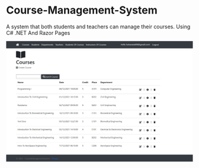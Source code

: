# Course-Management-System
A system that both students and teachers can manage their courses. Using C# .NET And Razor Pages

![alt text](https://github.com/furkan-atak/Course-Management-System/blob/main/img/Course.jpg?raw=true)
